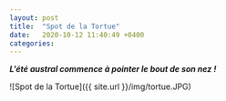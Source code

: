```yaml
---
layout: post
title:  "Spot de la Tortue"
date:   2020-10-12 11:40:49 +0400
categories: 
---
```


***L'été austral commence à pointer le bout de son nez !***

![Spot de la Tortue]({{ site.url }}/img/tortue.JPG)
